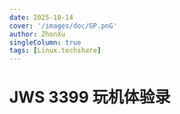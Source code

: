 ```yaml
---
date: 2025-10-14
cover: '/images/doc/GP.pnG'
author: ZhonXu
singleColumn: true
tags: [Linux.techshare]
---
```


# JWS 3399 玩机体验录

